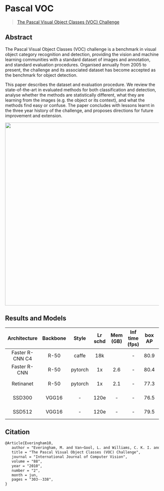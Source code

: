 # Pascal VOC

> [The Pascal Visual Object Classes (VOC) Challenge](https://link.springer.com/article/10.1007/s11263-009-0275-4)

<!-- [DATASET] -->

## Abstract

The Pascal Visual Object Classes (VOC) challenge is a benchmark in visual object category recognition and detection, providing the vision and machine learning communities with a standard dataset of images and annotation, and standard evaluation procedures. Organised annually from 2005 to present, the challenge and its associated dataset has become accepted as the benchmark for object detection.

This paper describes the dataset and evaluation procedure. We review the state-of-the-art in evaluated methods for both classification and detection, analyse whether the methods are statistically different, what they are learning from the images (e.g. the object or its context), and what the methods find easy or confuse. The paper concludes with lessons learnt in the three year history of the challenge, and proposes directions for future improvement and extension.

<div align=center>
<img src="https://user-images.githubusercontent.com/40661020/143969235-6bb4d665-0470-4bae-825c-492eb4582127.png" height="600"/>
</div>

## Results and Models

|  Architecture   | Backbone |  Style  | Lr schd | Mem (GB) | Inf time (fps) | box AP |                         Config                         |                                                                                                                                                                                                                                                  Download                                                                                                                                                                                                                                                  |
| :-------------: | :------: | :-----: | :-----: | :------: | :------------: | :----: | :----------------------------------------------------: | :--------------------------------------------------------------------------------------------------------------------------------------------------------------------------------------------------------------------------------------------------------------------------------------------------------------------------------------------------------------------------------------------------------------------------------------------------------------------------------------------------------: |
| Faster R-CNN C4 |   R-50   |  caffe  |   18k   |          |       -        |  80.9  | [config](./faster-rcnn_r50-caffe-c4_ms-18k_voc0712.py) | [model](https://mmassets.onedl.ai/mmdetection/v2.0/pascal_voc/faster_rcnn_r50_caffe_c4_mstrain_18k_voc0712//home/dong/code_sensetime/2022Q1/mmdetection/work_dirs/prepare_voc/gather/pascal_voc/faster_rcnn_r50_caffe_c4_mstrain_18k_voc0712/faster_rcnn_r50_caffe_c4_mstrain_18k_voc0712_20220314_234327-847a14d2.pth) \| [log](https://mmassets.onedl.ai/mmdetection/v2.0/pascal_voc/faster_rcnn_r50_caffe_c4_mstrain_18k_voc0712/faster_rcnn_r50_caffe_c4_mstrain_18k_voc0712_20220314_234327.log.json) |
|  Faster R-CNN   |   R-50   | pytorch |   1x    |   2.6    |       -        |  80.4  |     [config](./faster-rcnn_r50_fpn_1x_voc0712.py)      |                                                                                              [model](https://mmassets.onedl.ai/mmdetection/v2.0/pascal_voc/faster_rcnn_r50_fpn_1x_voc0712/faster_rcnn_r50_fpn_1x_voc0712_20220320_192712-54bef0f3.pth) \| [log](https://mmassets.onedl.ai/mmdetection/v2.0/pascal_voc/faster_rcnn_r50_fpn_1x_voc0712/faster_rcnn_r50_fpn_1x_voc0712_20220320_192712.log.json)                                                                                              |
|    Retinanet    |   R-50   | pytorch |   1x    |   2.1    |       -        |  77.3  |      [config](./retinanet_r50_fpn_1x_voc0712.py)       |                                                                                                     [model](https://mmassets.onedl.ai/mmdetection/v2.0/pascal_voc/retinanet_r50_fpn_1x_voc0712/retinanet_r50_fpn_1x_voc0712_20200617-47cbdd0e.pth) \| [log](https://mmassets.onedl.ai/mmdetection/v2.0/pascal_voc/retinanet_r50_fpn_1x_voc0712/retinanet_r50_fpn_1x_voc0712_20200616_014642.log.json)                                                                                                      |
|     SSD300      |  VGG16   |    -    |  120e   |    -     |       -        |  76.5  |             [config](./ssd300_voc0712.py)              |                                                                                                                              [model](https://mmassets.onedl.ai/mmdetection/v2.0/pascal_voc/ssd300_voc0712/ssd300_voc0712_20220320_194658-17edda1b.pth) \| [log](https://mmassets.onedl.ai/mmdetection/v2.0/pascal_voc/ssd300_voc0712/ssd300_voc0712_20220320_194658.log.json)                                                                                                                              |
|     SSD512      |  VGG16   |    -    |  120e   |    -     |       -        |  79.5  |             [config](./ssd512_voc0712.py)              |                                                                                                                              [model](https://mmassets.onedl.ai/mmdetection/v2.0/pascal_voc/ssd512_voc0712/ssd512_voc0712_20220320_194717-03cefefe.pth) \| [log](https://mmassets.onedl.ai/mmdetection/v2.0/pascal_voc/ssd512_voc0712/ssd512_voc0712_20220320_194717.log.json)                                                                                                                              |

## Citation

```latex
@Article{Everingham10,
   author = "Everingham, M. and Van~Gool, L. and Williams, C. K. I. and Winn, J. and Zisserman, A.",
   title = "The Pascal Visual Object Classes (VOC) Challenge",
   journal = "International Journal of Computer Vision",
   volume = "88",
   year = "2010",
   number = "2",
   month = jun,
   pages = "303--338",
}
```
